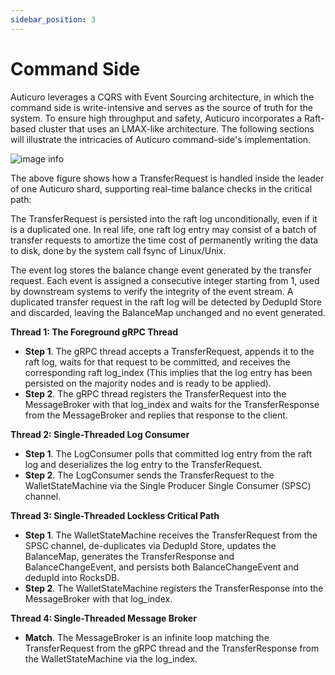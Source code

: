 ```yaml
---
sidebar_position: 3
---
```


# Command Side
Auticuro leverages a CQRS with Event Sourcing architecture, in which the command side is
write-intensive and serves as the source of truth for the system. To ensure high throughput and 
safety, Auticuro incorporates a Raft-based cluster that uses an LMAX-like architecture. The 
following sections will illustrate the intricacies of Auticuro command-side's implementation.

![image info](@site/static/img/design/firm-wallet-c-side.svg)

The above figure shows how a TransferRequest is handled inside the leader of one Auticuro shard, 
supporting real-time balance checks in the critical path:

The TransferRequest is persisted into the raft log unconditionally, even if it is a duplicated one.
In real life, one raft log entry may consist of a batch of transfer requests to amortize the time
cost of permanently writing the data to disk, done by the system call fsync of Linux/Unix.

The event log stores the balance change event generated by the transfer request. Each event is
assigned a consecutive integer starting from 1, used by downstream systems to verify the integrity
of the event stream. A duplicated transfer request in the raft log will be detected by DedupId Store
and discarded, leaving the BalanceMap unchanged and no event generated.

**Thread 1: The Foreground gRPC Thread**
* **Step 1**. The gRPC thread accepts a TransferRequest, appends it to the raft log, waits for that 
request to be committed, and receives the corresponding raft log_index (This implies that the log 
entry has been persisted on the majority nodes and is ready to be applied).
* **Step 2**. The gRPC thread registers the TransferRequest into the MessageBroker with that 
log_index and waits for the TransferResponse from the MessageBroker and replies that response to the client.

**Thread 2: Single-Threaded Log Consumer**
* **Step 1**. The LogConsumer polls that committed log entry from the raft log and deserializes the
log entry to the TransferRequest.
* **Step 2**. The LogConsumer sends the TransferRequest to the WalletStateMachine via the Single 
Producer Single Consumer (SPSC) channel.

**Thread 3: Single-Threaded Lockless Critical Path**
* **Step 1**. The WalletStateMachine receives the TransferRequest from the SPSC channel, 
de-duplicates via DedupId Store, updates the BalanceMap, generates the TransferResponse and
BalanceChangeEvent, and persists both BalanceChangeEvent and dedupId into RocksDB.
* **Step 2**. The WalletStateMachine registers the TransferResponse into the MessageBroker with that log_index.

**Thread 4: Single-Threaded Message Broker**
* **Match**. The MessageBroker is an infinite loop matching the TransferRequest from the gRPC thread 
and the TransferResponse from the WalletStateMachine via the log_index.

